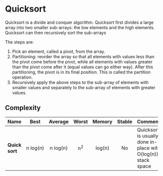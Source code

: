 # Quicksort

Quicksort is a divide and conquer algorithm. Quicksort first divides a large array into two smaller sub-arrays: the low elements and the high elements. Quicksort can then recursively sort the sub-arrays

The steps are:

1. Pick an element, called a pivot, from the array.
2. Partitioning: reorder the array so that all elements with values less than the pivot come before the pivot, while all elements with values greater than the pivot come after it (equal values can go either way). After this partitioning, the pivot is in its final position. This is called the partition operation.
3. Recursively apply the above steps to the sub-array of elements with smaller values and separately to the sub-array of elements with greater values.

## Complexity

| Name           |     Best      |    Average    |     Worst     | Memory | Stable | Comments                                                      |
| -------------- | :-----------: | :-----------: | :-----------: | :----: | :----: | :------------------------------------------------------------ |
| **Quick sort** | n&nbsp;log(n) | n&nbsp;log(n) | n<sup>2</sup> | log(n) |   No   | Quicksort is usually done in-place with O(log(n)) stack space |
